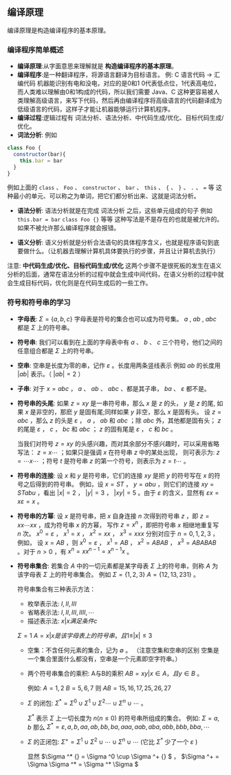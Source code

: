 ## 编译原理

编译原理是构造编译程序的基本原理。

### 编译程序简单概述

- __编译原理__:从字面意思来理解就是 __构造编译程序的基本原理__。
- __编译程序__:是一种翻译程序，将源语言翻译为目标语言。 例: C 语言代码 -> 汇编代码   机器能识别有电和没电，对应的是0和1 0代表低点位，1代表高电位，而人类难以理解由0和1构成的代码，所以我们需要 Java、C 这种更容易被人类理解高级语言，来写下代码，然后再由编译程序将高级语言的代码翻译成为低级语言的代码，这样子才能让机器能够运行计算机程序。
- __编译过程__:逻辑过程有 词法分析、语法分析、中代码生成/优化、目标代码生成/优化。
- __词法分析__:
例如
```js
class Foo {
  constructor(bar){
    this.bar = bar
  }
}
```
例如上面的 `class` 、 `Foo` 、 `constructor` 、 `bar` 、 `this` 、 `{` 、 `}` 、 `.`  、 `=` 等 这种最小的单元、可以称之为单词，把它们都分析出来、这就是词法分析。

- __语法分析__:
  语法分析就是在完成 词法分析 之后，这些单元组成的句子 例如 `this.bar = bar` `class Foo {}` 等等 这种写法是不是存在的也就是被允许的。如果不被允许那么编译程序就会报错。

- __语义分析__:
   语义分析就是分析合法语句的具体程序含义，也就是程序语句到底要做什么。（让机器去理解计算机具体要执行的步骤，并且让计算机去执行）

注意: __中代码生成/优化、目标代码生成/优化__ 这两个步骤不是很死板的发生在语义分析的后面，通常在语法分析的过程中就会生成中间代码，在语义分析的过程中就会生成目标代码，优化则是在代码生成后的一些工作。

### 符号和符号串的学习

- __字母表__: $\Sigma = \{ a, b,c \}$  字母表是符号的集合也可以成为符号集。   $a$ , $ab$ , $abc$ 都是 $\Sigma$ 上的符号串。

- __符号串__: 我们可以看到在上面的字母表中有 $a$ 、 $b$ 、 $c$ 三个符号，他们之间的任意组合都是 $\Sigma$ 上的符号串。

- __空串__: 空串是长度为零的串，记作 $\varepsilon$ 。长度用两条竖线表示 例如 $ab$ 的长度用 $|ab|$ 表示。（ $|ab|=2$ ）

- __子串__: 对于 $x=abc$ ， $a$ 、 $ab$ 、 $abc$ 、都是其子串， $ba$  、 $\varepsilon$ 都不是。

- __符号串的头尾__: 如果 $z=xy$ 是一串符号串，那么 $x$ 是 $z$ 的头， $y$ 是 $z$ 的尾, 如果 $x$ 是非空的，那麽 $y$ 是固有尾;同样如果 $y$ 非空，那么 $x$ 是固有头。 设 $z=abc$ ，那么 $z$ 的头是 $\varepsilon$ ， $a$ ， $ab$ 和 $abc$ ；除 $abc$ 外，其他都是固有头； $z$ 的尾是 $\varepsilon$ ， $c$ ， $bc$ 和 $abc$ ； $z$ 的固有尾是 $\varepsilon$ ， $c$ 和 $bc$ 。

  当我们对符号 $z=xy$ 的头感兴趣，而对其余部分不感兴趣时，可以采用省略写法： $z=x\cdots$ ；如果只是强调 $x$ 在符号串 $z$ 中的某处出现， 则可表示为: $z= \cdots x \cdots$ ；符号 $t$ 是符号串 $z$ 的第一个符号，则表示为 $z=t\cdots$ 。
- __符号串的连接__: 设 $x$ 和 $y$ 是符号串，它们的连接 $xy$ 是把 $y$ 的符号写在 $x$ 的符号之后得到的符号串。 例如，设 $x=ST$ ， $y=abu$ ，则它们的连接 $xy=STabu$ ，看出 $|x|=2$ ， $|y|=3$ ， $|xy|=5$ 。由于 $\varepsilon$ 的含义，显然有 $\varepsilon x=x \varepsilon = x$ 。
- __符号串的方幂__: 设 $x$ 是符号串，把 $x$ 自身连接 $n$ 次得到符号串 $z$ ，即 $z=xx \cdots xx$ ，成为符号串 $x$ 的方幂， 写作 $z=x^n$ ，即把符号串 $x$ 相继地重复写 $n$ 次。 $x^0= \varepsilon$ ， $x^1=x$ ， $x^2=xx$ ， $x^3=xxx$ 分别对应于 $n=0,1,2,3$ ，例如， 设 $x=AB$ ，则 $x^0= \varepsilon$ ， $x^1=AB$ ， $x^2=ABAB$ ， $x^3=ABABAB$ 。对于 $n>0$ ，有 $x^n=xx^{n-1}=x^{n-1}x$ 。
- __符号串集合__: 若集合 $A$ 中的一切元素都是某字母表 $\Sigma$ 上的符号串，则称 $A$ 为该字母表 $\Sigma$ 上的符号串集合。 例如 $\Sigma = \{ 1, 2,3 \}$ $A=\{12,13,231\}$ 。

  符号串集合有三种表示方法：
  - 枚举表示法: ${I,II,III}$
  - 省略表示法: ${I,II,III,IIII,\cdots}$
  - 描述表示法: ${x|x满足条件c}$

  $\Sigma={1}$ $A={x|x是该字母表上的符号串，且 1\leq|x|\leq3}$

  - 空集：不含任何元素的集合，记为 $\emptyset$ 。 （注意空集和空串的区别 空集是一个集合里面什么都没有，空串是一个元素即空字符串。）
  - 两个符号串集合的乘积: A与B的乘积 $AB={xy|x \in A，且 y \in B}$ 。
    
      例如: $A={1,2}$ $B={5,6,7}$ 则 $AB={15,16,17,25,26,27}$
  - $\Sigma$ 的闭包: $\Sigma ^* = \Sigma ^0 \cup \Sigma ^1 \cup \Sigma ^2 \cdots \cup \Sigma ^n \cup \cdots$ 。 
    
     $\Sigma ^* {}$ 表示 $\Sigma$ 上一切长度为 $n(n \leq 0)$ 的符号串所组成的集合。 例如: $\Sigma = {a,b}$ 那么 $\Sigma ^* = { \varepsilon , a, b, aa, ab, bb, ba, aaa, aab, aba, abb, bbb, bba, \cdots }$
    
  - $\Sigma$ 的正闭包: $\Sigma ^+ = \Sigma ^1 \cup \Sigma ^2 \cup \cdots \cup \Sigma ^n \cup \cdots$ (它比  $\Sigma ^* {}$ 少了一个 $\varepsilon$ )
    
    显然 $\Sigma ^* {} = \Sigma ^0  \cup  \Sigma ^+ {} $ ， $\Sigma ^+ = \Sigma \Sigma ^* = \Sigma ^* \Sigma $ 
    
    


